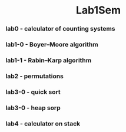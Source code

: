 <h1 align="center">Lab1Sem</h1>
<h3 align="left">lab0 - calculator of counting systems</h3>
<h3 align="left">lab1-0 - Boyer–Moore algorithm</h3>
<h3 align="left">lab1-1 - Rabin–Karp algorithm</h3>
<h3 align="left">lab2 - permutations</h3>
<h3 align="left">lab3-0 - quick sort</h3>
<h3 align="left">lab3-0 - heap sorp</h3>
<h3 align="left">lab4 - calculator on stack</h3>
